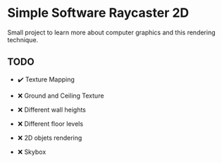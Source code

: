 ﻿# Simple Software Raycaster 2D

Small project to learn more about computer graphics and this rendering technique.


## TODO

- ✔️ Texture Mapping

- ❌ Ground and Ceiling Texture

- ❌ Different wall heights

- ❌ Different floor levels

- ❌ 2D objets rendering

- ❌ Skybox
